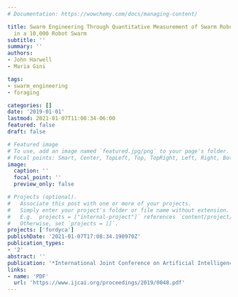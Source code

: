 ```yaml
---
# Documentation: https://wowchemy.com/docs/managing-content/

title: Swarm Engineering Through Quantitative Measurement of Swarm Robotic Principles
  in a 10,000 Robot Swarm
subtitle: ''
summary: ''
authors:
- John Harwell
- Maria Gini

tags:
- swarm_engineering
- foraging

categories: []
date: '2019-01-01'
lastmod: 2021-01-07T11:08:34-06:00
featured: false
draft: false

# Featured image
# To use, add an image named `featured.jpg/png` to your page's folder.
# Focal points: Smart, Center, TopLeft, Top, TopRight, Left, Right, BottomLeft, Bottom, BottomRight.
image:
  caption: ''
  focal_point: ''
  preview_only: false

# Projects (optional).
#   Associate this post with one or more of your projects.
#   Simply enter your project's folder or file name without extension.
#   E.g. `projects = ["internal-project"]` references `content/project/deep-learning/index.md`.
#   Otherwise, set `projects = []`.
projects: ['fordyca']
publishDate: '2021-01-07T17:08:34.190970Z'
publication_types:
- '2'
abstract: ''
publication: '*International Joint Conference on Artificial Intelligence (IJCAI)*'
links:
- name: 'PDF'
  url: 'https://www.ijcai.org/proceedings/2019/0048.pdf'
---
```


